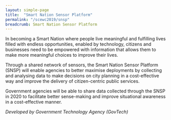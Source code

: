 ```yaml
---
layout: simple-page
title:  "Smart Nation Sensor Platform"
permalink: "/scewc2019/snsp"
breadcrumb: Smart Nation Sensor Platform 
---
```


In becoming a Smart Nation where people live meaningful and fulfilling lives filled with endless opportunities, enabled by technology, citizens and businesses need to be empowered with information that allows them to make more meaningful choices to improve their lives.

Through a shared network of sensors, the Smart Nation Sensor Platform (SNSP) will enable agencies to better maximise deployments by collecting and analysing data to make decisions on city planning in a cost-effective way and improve the delivery of citizen-centric public services.

Government agencies will be able to share data collected through the SNSP in 2020 to facilitate better sense-making and improve situational awareness in a cost-effective manner.

*Developed by Government Technology Agency (GovTech)* 

